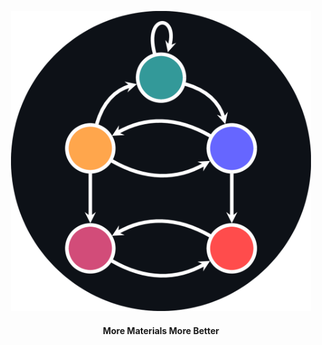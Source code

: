 <p align="center">
<img src="https://raw.githubusercontent.com/AviaryAI/.github/main/aviary-hd.png" alt="aviary-logo" width="480"/>
</p>

<h4 align="center">

More Materials More Better

</h4>
